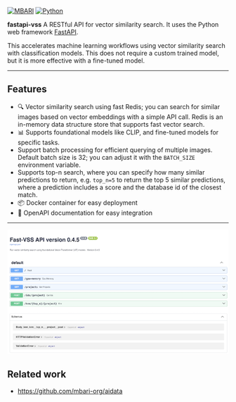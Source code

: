 [![MBARI](https://www.mbari.org/wp-content/uploads/2014/11/logo-mbari-3b.png)](http://www.mbari.org)
[![Python](https://img.shields.io/badge/language-Python-blue.svg)](https://www.python.org/downloads/)

**fastapi-vss** A RESTful API for vector similarity search.  It uses the Python web framework [FastAPI](https://fastapi.tiangolo.com/). 

This accelerates machine learning workflows using vector similarity search with classification models.
This does not require a custom trained model, but it is more effective with a fine-tuned model.

---

## Features

- 🔍 Vector similarity search using fast Redis; you can search for similar images based on vector embeddings with a simple API call. Redis is an in-memory data structure store that supports fast vector search.
- 📊 Supports foundational models like CLIP, and fine-tuned models for specific tasks. 
- Support batch processing for efficient querying of multiple images. Default batch size is 32; you can adjust it with the `BATCH_SIZE` environment variable.
- Supports top-n search, where you can specify how many similar predictions to return, e.g. `top_n=5` to return the top 5 similar predictions, where a prediction includes a score and the database id of the closest match.
- 📦 Docker container for easy deployment
- 📜 OpenAPI documentation for easy integration
 
--- 
![](https://raw.githubusercontent.com/mbari-org/fastapi-vss/main/docs/imgs//restwebui.png)

## Related work
 
* https://github.com/mbari-org/aidata
